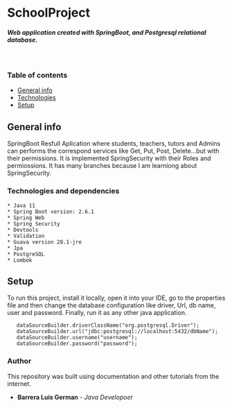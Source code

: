 

# SchoolProject
##### Web application created with SpringBoot, and Postgresql relational database.
<br/>

### Table of contents
* [General info](#general-info)
* [Technologies](#technologies)
* [Setup](#setup)

## General info
SpringBoot Resfull Aplication where students, teachers, tutors and Admins can performs the correspond services like Get, Put, Post, Delete...but with their permissions.
It is implemented SpringSecurity with their Roles and permiossions. It has many branches because I am learniong about SpringSecurity.


### Technologies and dependencies


````
* Java 11
* Spring Boot version: 2.6.1
* Spring Web
* Spring Security
* Devtools
* Validation
* Guava version 28.1-jre
* Jpa
* PostgreSQL
* Lombok
````

## Setup
To run this project, install it locally, open it into your IDE, go to the properties file and then 
change the database configuration like driver, Url, db name, user and password. Finally, run it as any other java 
application. 

```
   dataSourceBuilder.driverClassName("org.postgresql.Driver");
   dataSourceBuilder.url("jdbc:postgresql://localhost:5432/dbName");
   dataSourceBuilder.username("username");
   dataSourceBuilder.password("password");
```

### Author
This repository was built using documentation and other tutorials from the internet.

* **Barrera Luis German**  - *Java Developoer*




 
 



